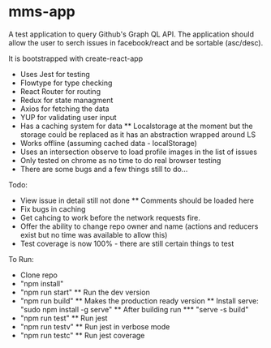 # mms-app

A test application to query Github's Graph QL API. The application should allow the user to serch issues in facebook/react and be sortable (asc/desc).

It is bootstrapped with create-react-app
* Uses Jest for testing
* Flowtype for type checking
* React Router for routing
* Redux for state managment
* Axios for fetching the data
* YUP for validating user input
* Has a caching system for data
** Localstorage at the moment but the storage could be replaced as it has an abstraction wrapped around LS
* Works offline (assuming cached data - localStorage)
* Uses an intersection observe to load profile images in the list of issues
* Only tested on chrome as no time to do real browser testing
* There are some bugs and a few things still to do... 

Todo:
* View issue in detail still not done
** Comments should be loaded here
* Fix bugs in caching
* Get cahcing to work before the network requests fire.
* Offer the ability to change repo owner and name (actions and reducers exist but no time was available to allow this)
* Test coverage is now 100% - there are still certain things to test

To Run:
* Clone repo
* "npm install"
* "npm run start"
** Run the dev version
* "npm run build"
** Makes the production ready version
** Install serve: "sudo npm install -g serve"
** After building run
*** "serve -s build"
* "npm run test"
** Run jest
* "npm run testv"
** Run jest in verbose mode
* "npm run testc"
** Run jest coverage
